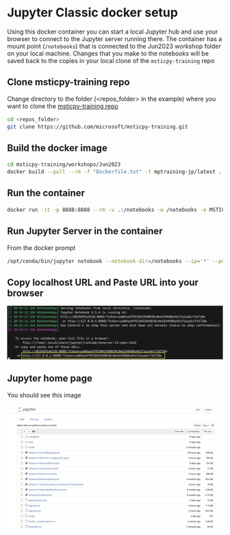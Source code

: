 # Jupyter Classic docker setup

Using this docker container you can start a local Jupyter hub
and use your browser to connect to the Jupyter server running there.
The container has a mount point (`/notebooks`) that is connected
to the Jun2023 workshop folder on your local machine.
Changes that you make to the notebooks will be saved back to
the copies in your local clone of the `msticpy-training` repo

## Clone msticpy-training repo

Change directory to the folder (\<repos_folder\> in the example)
where you want to clone the [msticpy-training repo](https://github.com/microsoft/msticpy-training)

```bash
cd <repos_folder>
git clone https://github.com/microsoft/msticpy-training.git

```

## Build the docker image

```bash
cd msticpy-training/workshops/Jun2023
docker build --pull --rm -f "Dockerfile.txt" -t mptraining-jp/latest .
```

## Run the container

```bash
docker run -it -p 8888:8888 --rm -v .:/notebooks -w /notebooks -e MSTICPYCONFIG="/notebooks/msticpyconfig.yaml" mptraining-jp/latest bash
```


## Run Jupyter Server in the container

From the docker prompt

```bash
/opt/conda/bin/jupyter notebook --notebook-dir=/notebooks --ip='*' --port=8888 --no-browser --allow-root
```

## Copy localhost URL and Paste URL into your browser

![image](./media/Docker-JupyterClassic.png)

## Jupyter home page

You should see this image

![image](./media/JupyterClassic.png)